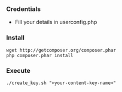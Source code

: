 ﻿### Credentials
* Fill your details in userconfig.php

### Install
```
wget http://getcomposer.org/composer.phar
php composer.phar install
```
### Execute
```
./create_key.sh "<your-content-key-name>"
```
